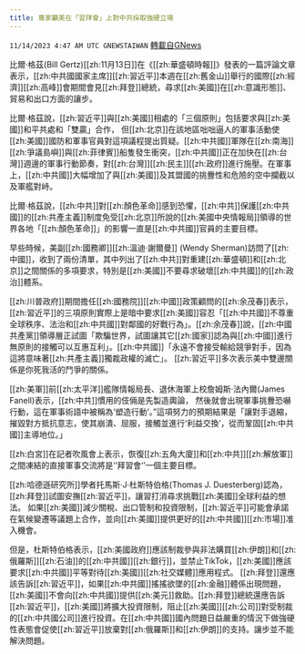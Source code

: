 ```yaml
---
title: 專家籲美在「習拜會」上對中共採取強硬立場
---
```

`11/14/2023 4:47 AM UTC GNEWSTAIWAN` [轉載自GNews](https://gnews.org/articles/1973532)

比爾·格茲(Bill Gertz)[[zh:11月13日]]在《[[zh:華盛頓時報]]》發表的一篇評論文章表示，[[zh:中共國國家主席]][[zh:習近平]]本週在[[zh:舊金山]]舉行的國際[[zh:經濟]][[zh:高峰]]會期間會見[[zh:拜登]]總統，尋求[[zh:美國]]在[[zh:意識形態]]、貿易和出口方面的讓步。

  

比爾·格茲說，[[zh:習近平]]與[[zh:美國]]相處的「三個原則」包括要求與[[zh:美國]]和平共處和「雙贏」合作， 但[[zh:北京]]在該地區咄咄逼人的軍事活動使[[zh:美國]]國防和軍事官員對這項議程提出質疑。[[zh:中共國]]軍隊在[[zh:南海]][[zh:爭議島嶼]]與[[zh:菲律賓]]船隻發生衝突，[[zh:中共國]]正在加快在[[zh:台灣]]週邊的軍事行動節奏，對[[zh:台灣]][[zh:民主]][[zh:政府]]進行施壓。在軍事上，[[zh:中共國]]大幅增加了與[[zh:美國]]及其盟國的挑釁性和危險的空中攔截以及軍艦對峙。

  

比爾·格茲說，[[zh:中共]]對[[zh:顏色革命]]感到恐懼，[[zh:中共]]保護[[zh:中共國]]的[[zh:共產主義]]制度免受[[zh:北京]]所說的[[zh:美國中央情報局]]領導的世界各地「[[zh:顏色革命]]」的影響一直是[[zh:中共國]]官員的主要目標。

  

早些時候，美副[[zh:國務卿]][[zh:溫迪·謝爾曼]] (Wendy Sherman)訪問了[[zh:中國]]，收到了兩份清單，其中列出了[[zh:中共]]對重建[[zh:華盛頓]]和[[zh:北京]]之間關係的多項要求，特別是[[zh:美國]]不要尋求破壞[[zh:中共國]]的[[zh:政治]]體系。 

  

[[zh:川普政府]]期間擔任[[zh:國務院]][[zh:中國]]政策顧問的[[zh:余茂春]]表示，[[zh:習近平]]的三項原則實際上是暗中要求[[zh:美國]]容忍「[[zh:中共國]]不尊重全球秩序、法治和[[zh:中共國]]對鄰國的好戰行為」。[[zh:余茂春]]說，[[zh:中國共產黨]]領導層正試圖「欺騙世界，試圖讓其它[[zh:國家]]認為與[[zh:中國]]進行無原則的接觸可以互惠互利」。[[zh:中共國]]「永遠不會接受輸給競爭對手，因為這將意味著[[zh:共產主義]]獨裁政權的滅亡」。  [[zh:習近平]]多次表示美中雙邊關係是你死我活的鬥爭的關係。

  

[[zh:美軍]]前[[zh:太平洋]]艦隊情報局長、退休海軍上校詹姆斯·法內爾(James Fanell)表示，[[zh:中共]]慣用的伎倆是先製造輿論， 然後就會出現軍事挑釁恐嚇行動，這在軍事術語中被稱為‘塑造行動’。”這項努力的預期結果是「讓對手退縮，摧毀對方抵抗意志，使其崩潰、屈服，接觸並進行‘利益交換’，從而鞏固[[zh:中共國]]主導地位。」

  

[[zh:白宮]]在記者吹風會上表示，恢復[[zh:五角大廈]]和[[zh:中共]][[zh:解放軍]]之間凍結的直接軍事交流將是‘’拜習會‘’一個主要目標。

  

[[zh:哈德遜研究所]]學者托馬斯·J·杜斯特伯格(Thomas J. Duesterberg)認為，[[zh:拜登]]試圖安撫[[zh:習近平]]，讓習打消尋求挑戰[[zh:美國]]全球利益的想法。 如果[[zh:美國]]減少關稅、出口管制和投資限制，[[zh:習近平]]可能會承諾在氣候變遷等議題上合作，並向[[zh:美國]]提供更好的[[zh:中共國]][[zh:市場]]准入機會。

  

但是，杜斯特伯格表示，[[zh:美國政府]]應該制裁參與非法購買[[zh:伊朗]]和[[zh:俄羅斯]][[zh:石油]]的[[zh:中共國]][[zh:銀行]]，並禁止TikTok，[[zh:美國]]應該要求[[zh:中共國]]平等對待[[zh:美國]][[zh:社交媒體]]應用程式。 [[zh:拜登]]還應該告訴[[zh:習近平]]，如果[[zh:中共國]]搖搖欲墜的[[zh:金融]]體係出現問題，[[zh:美國]]不會向[[zh:中共國]]提供[[zh:美元]]救助。[[zh:拜登]]總統還應告訴[[zh:習近平]]，[[zh:美國]]將擴大投資限制，阻止[[zh:美國]][[zh:公司]]對受制裁的[[zh:中共國公司]]進行投資。在[[zh:中共國]]國內問題日益嚴重的情況下做強硬性表態會促使[[zh:習近平]]放棄對[[zh:俄羅斯]]和[[zh:伊朗]]的支持。讓步並不能解決問題。
